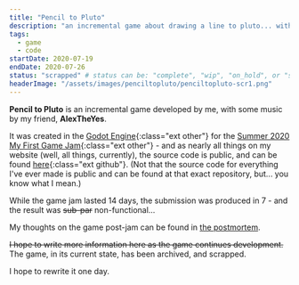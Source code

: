 ```yaml
---
title: "Pencil to Pluto"
description: "an incremental game about drawing a line to pluto... with pencils..."
tags:	
  - game
  - code
startDate: 2020-07-19
endDate: 2020-07-26
status: "scrapped" # status can be: "complete", "wip", "on_hold", or "scrapped"
headerImage: "/assets/images/penciltopluto/penciltopluto-scr1.png"
---
```


**Pencil to Pluto** is an incremental game developed by me, with some music by my friend, **AlexTheYes**. 

It was created in the [Godot Engine](https://godotengine.org){:class="ext other"} for the [Summer 2020 My First Game Jam](https://itch.io/jam/my-first-game-jam-summer-2020){:class="ext other"} - and as nearly all things on my website (well, all things, currently), the source code is public, and can be found [here](https://github.com/AndyThePie/pencil-to-pluto){:class="ext github"}.
(Not that the source code for everything I've ever made is public and can be found at that exact repository, but... you know what I mean.)

While the game jam lasted 14 days, the submission was produced in 7 - and the result was ~~sub-par~~ non-functional...

My thoughts on the game post-jam can be found in [the postmortem](/blog/2020/07/26/pencil_to_pluto_postmortem.html).



~~I hope to write more information here as the game continues development.~~ The game, in its current state, has been archived, and scrapped.

I hope to rewrite it one day.